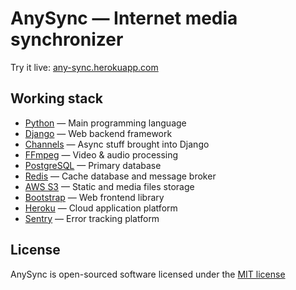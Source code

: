 AnySync — Internet media synchronizer
=====================================

Try it live: [any-sync.herokuapp.com](https://any-sync.herokuapp.com/)

## Working stack

* [Python](https://www.python.org/) — Main programming language
* [Django](https://www.djangoproject.com/) — Web backend framework
* [Channels](https://github.com/django/channels/) — Async stuff brought into Django
* [FFmpeg](https://www.ffmpeg.org/) — Video & audio processing
* [PostgreSQL](https://www.postgresql.org/) — Primary database
* [Redis](https://redis.io/) — Cache database and message broker
* [AWS S3](https://aws.amazon.com/s3/) — Static and media files storage
* [Bootstrap](http://getbootstrap.com/) — Web frontend library
* [Heroku](https://www.heroku.com/) — Cloud application platform
* [Sentry](https://sentry.io/) — Error tracking platform

## License

AnySync is open-sourced software licensed under the [MIT license](http://opensource.org/licenses/MIT)
